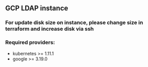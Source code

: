 ## GCP LDAP instance
### For update disk size on instance, please change size in terraform and increase disk via ssh 

### Required providers:
- kubernetes >= 1.11.1
- google >= 3.19.0